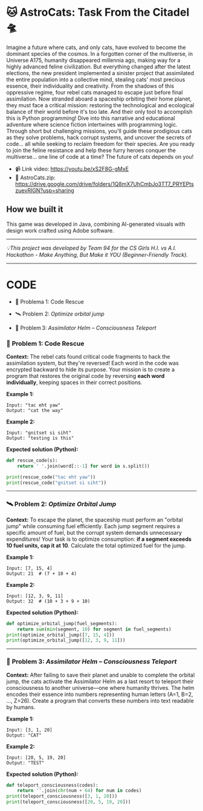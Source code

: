 # 🐱 AstroCats: Task From the Citadel 🛸

Imagine a future where cats, and only cats, have evolved to become the dominant species of the cosmos.
In a forgotten corner of the multiverse, in Universe A175, humanity disappeared millennia ago, making way for a highly advanced feline civilization. But everything changed after the latest elections, the new president implemented a sinister project that assimilated the entire population into a collective mind, stealing cats' most precious essence, their individuality and creativity.
From the shadows of this oppressive regime, four rebel cats managed to escape just before final assimilation. Now stranded aboard a spaceship orbiting their home planet, they must face a critical mission: restoring the technological and ecological balance of their world before it's too late. And their only tool to accomplish this is Python programming!
Dive into this narrative and educational adventure where science fiction intertwines with programming logic. Through short but challenging missions, you'll guide these prodigious cats as they solve problems, hack corrupt systems, and uncover the secrets of code... all while seeking to reclaim freedom for their species.
Are you ready to join the feline resistance and help these furry heroes conquer the multiverse... one line of code at a time? The future of cats depends on you!

- 📹 Link video:  https://youtu.be/xS2F8G-gMxE
- 📁 AstroCats.zip:  https://drive.google.com/drive/folders/1Q8mX7UhCmbJo3TT7_PRYEPtszuevRIGN?usp=sharing


## How we built it

This game was developed in Java, combining AI-generated visuals with design work crafted using Adobe software.

-----------------------------------------------------

 _💡This project was developed by Team 94 for the CS Girls H.I. vs A.I. Hackathon - Make Anything, But Make it YOU (Beginner-Friendly Track)._

-----------------------------------------------------

# CODE

- 🐾 Problema 1: Code Rescue 

- 🛰️ Problem 2: *Optimize orbital jump*

- 🚀 Problem 3: *Assimilator Helm – Consciousness Teleport*

### 🐾 **Problem 1: Code Rescue**

**Context:** The rebel cats found critical code fragments to hack the assimilation system, but they're reversed! Each word in the code was encrypted backward to hide its purpose. Your mission is to create a program that restores the original code by reversing **each word individually**, keeping spaces in their correct positions.

**Example 1:**

```
Input: "tac eht yaw"
Output: "cat the way"

```

**Example 2:**

```
Input: "gnitset si siht"
Output: "testing is this"

```

**Expected solution (Python):**

```python
def rescue_code(s):
    return ' '.join(word[::-1] for word in s.split())

print(rescue_code("tac eht yaw"))  
print(rescue_code("gnitset si siht"))  

```

---

### 🛰️ **Problem 2: *Optimize Orbital Jump***

**Context:** To escape the planet, the spaceship must perform an "orbital jump" while consuming fuel efficiently. Each jump segment requires a specific amount of fuel, but the corrupt system demands unnecessary expenditures! Your task is to optimize consumption: **if a segment exceeds 10 fuel units, cap it at 10**. Calculate the total optimized fuel for the jump.

**Example 1:**

```
Input: [7, 15, 4]
Output: 21  # (7 + 10 + 4)

```

**Example 2:**

```
Input: [12, 3, 9, 11]
Output: 32  # (10 + 3 + 9 + 10)

```

**Expected solution (Python):**

```python
def optimize_orbital_jump(fuel_segments):
    return sum(min(segment, 10) for segment in fuel_segments)
print(optimize_orbital_jump([7, 15, 4]))    
print(optimize_orbital_jump([12, 3, 9, 11])) 

```

---

### 🚀 **Problem 3: *Assimilator Helm – Consciousness Teleport***

**Context:** After failing to save their planet and unable to complete the orbital jump, the cats activate the Assimilator Helm as a last resort to teleport their consciousness to another universe—one where humanity thrives. The helm encodes their essence into numbers representing human letters (A=1, B=2, ..., Z=26). Create a program that converts these numbers into text readable by humans.

**Example 1:**

```
Input: [3, 1, 20]
Output: "CAT"

```

**Example 2:**

```
Input: [20, 5, 19, 20]
Output: "TEST"

```

**Expected solution (Python):**

```python
def teleport_consciousness(codes):
    return ''.join(chr(num + 64) for num in codes)
print(teleport_consciousness([3, 1, 20]))     
print(teleport_consciousness([20, 5, 19, 20]))  
```
